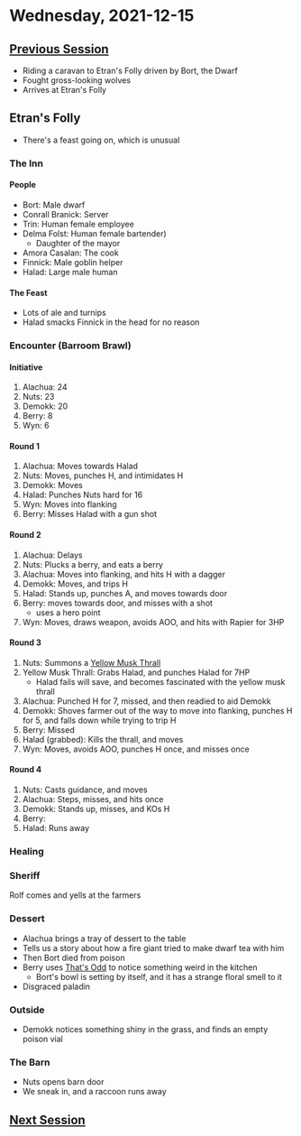 # Wednesday, 2021-12-15

## [Previous Session](./2021-11-10.md)

- Riding a caravan to Etran's Folly driven by Bort, the Dwarf
- Fought gross-looking wolves
- Arrives at Etran's Folly

## Etran's Folly

- There's a feast going on, which is unusual

### The Inn

#### People

- Bort: Male dwarf
- Conrall Branick: Server
- Trin: Human female employee
- Delma Folst: Human female bartender)
  - Daughter of the mayor
- Amora Casalan: The cook
- Finnick: Male goblin helper
- Halad: Large male human

#### The Feast

- Lots of ale and turnips
- Halad smacks Finnick in the head for no reason

### Encounter (Barroom Brawl)

#### Initiative

1. Alachua: 24
1. Nuts: 23
1. Demokk: 20
1. Berry: 8
1. Wyn: 6

#### Round 1

1. Alachua: Moves towards Halad
1. Nuts: Moves, punches H, and intimidates H
1. Demokk: Moves
1. Halad: Punches Nuts hard for 16
1. Wyn: Moves into flanking
1. Berry: Misses Halad with a gun shot

#### Round 2

1. Alachua: Delays
1. Nuts: Plucks a berry, and eats a berry
1. Alachua: Moves into flanking, and hits H with a dagger
1. Demokk: Moves, and trips H
1. Halad: Stands up, punches A, and moves towards door
1. Berry: moves towards door, and misses with a shot
   - uses a hero point
1. Wyn: Moves, draws weapon, avoids AOO, and hits with Rapier for 3HP

#### Round 3

1. Nuts: Summons a [Yellow Musk Thrall](https://2e.aonprd.com/Monsters.aspx?ID=868)
1. Yellow Musk Thrall: Grabs Halad, and punches Halad for 7HP
   - Halad fails will save, and becomes fascinated with the yellow musk thrall
1. Alachua: Punched H for 7, missed, and then readied to aid Demokk
1. Demokk: Shoves farmer out of the way to move into flanking, punches H for 5, and falls down while trying to trip H
1. Berry: Missed
1. Halad (grabbed): Kills the thrall, and moves
1. Wyn: Moves, avoids AOO, punches H once, and misses once

#### Round 4

1. Nuts: Casts guidance, and moves
1. Alachua: Steps, misses, and hits once
1. Demokk: Stands up, misses, and KOs H
1. Berry:
1. Halad: Runs away

### Healing

### Sheriff

Rolf comes and yells at the farmers

### Dessert

- Alachua brings a tray of dessert to the table
- Tells us a story about how a fire giant tried to make dwarf tea with him
- Then Bort died from poison
- Berry uses [That's Odd](https://2e.aonprd.com/Feats.aspx?ID=1449) to notice something weird in the kitchen
  - Bort's bowl is setting by itself, and it has a strange floral smell to it
- Disgraced paladin

### Outside

- Demokk notices something shiny in the grass, and finds an empty poison vial

### The Barn

- Nuts opens barn door
- We sneak in, and a raccoon runs away

## [Next Session](./XXXX-XX-XX.md)
